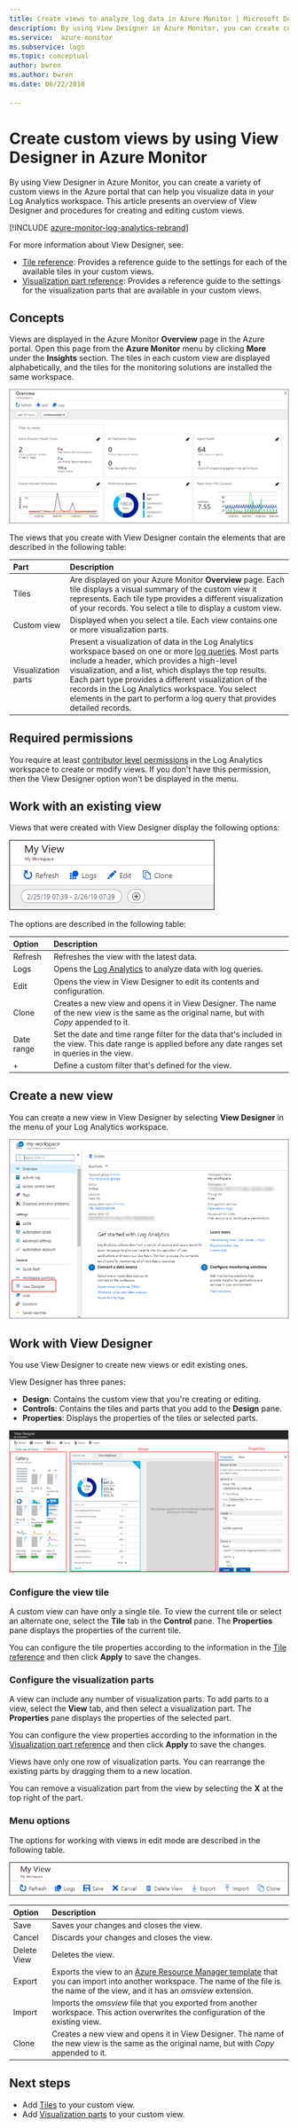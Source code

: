 ```yaml
---
title: Create views to analyze log data in Azure Monitor | Microsoft Docs
description: By using View Designer in Azure Monitor, you can create custom views that are displayed in the Azure portal and contain a variety of visualizations on data in the Log Analytics workspace. This article contains an overview of View Designer and presents procedures for creating and editing custom views.
ms.service:  azure-monitor
ms.subservice: logs
ms.topic: conceptual
author: bwren
ms.author: bwren
ms.date: 06/22/2018

---
```


# Create custom views by using View Designer in Azure Monitor
By using View Designer in Azure Monitor, you can create a variety of custom views in the Azure portal that can help you visualize data in your Log Analytics workspace. This article presents an overview of View Designer and procedures for creating and editing custom views.

[!INCLUDE [azure-monitor-log-analytics-rebrand](../../../includes/azure-monitor-log-analytics-rebrand.md)]

For more information about View Designer, see:

* [Tile reference](view-designer-tiles.md): Provides a reference guide to the settings for each of the available tiles in your custom views.
* [Visualization part reference](view-designer-parts.md): Provides a reference guide to the settings for the visualization parts that are available in your custom views.


## Concepts
Views are displayed in the Azure Monitor **Overview** page in the Azure portal. Open this page from the **Azure Monitor** menu by clicking **More** under the **Insights** section. The tiles in each custom view are displayed alphabetically, and the tiles for the monitoring solutions are installed the same workspace.

![Overview page](media/view-designer/overview-page.png)

The views that you create with View Designer contain the elements that are described in the following table:

| Part | Description |
|:--- |:--- |
| Tiles | Are displayed on your Azure Monitor **Overview** page. Each tile displays a visual summary of the custom view it represents. Each tile type provides a different visualization of your records. You select a tile to display a custom view. |
| Custom view | Displayed when you select a tile. Each view contains one or more visualization parts. |
| Visualization parts | Present a visualization of data in the Log Analytics workspace based on one or more [log queries](../log-query/log-query-overview.md). Most parts include a header, which provides a high-level visualization, and a list, which displays the top results. Each part type provides a different visualization of the records in the Log Analytics workspace. You select elements in the part to perform a log query that provides detailed records. |

## Required permissions
You require at least [contributor level permissions](manage-access.md#manage-access-using-azure-permissions) in the Log Analytics workspace to create or modify views. If you don't have this permission, then the View Designer option won't be displayed in the menu.


## Work with an existing view
Views that were created with View Designer display the following options:

![Overview menu](media/view-designer/overview-menu.png)

The options are described in the following table:

| Option | Description |
|:--|:--|
| Refresh   | Refreshes the view with the latest data. | 
| Logs      | Opens the [Log Analytics](../log-query/portals.md) to analyze data with log queries. |
| Edit       | Opens the view in View Designer to edit its contents and configuration.  |
| Clone      | Creates a new view and opens it in View Designer. The name of the new view is the same as the original name, but with *Copy* appended to it. |
| Date range | Set the date and time range filter for the data that's included in the view. This date range is applied before any date ranges set in queries in the view.  |
| +          | Define a custom filter that's defined for the view. |


## Create a new view
You can create a new view in View Designer by selecting **View Designer** in the menu of your Log Analytics workspace.

![View Designer tile](media/view-designer/view-designer-tile.png)


## Work with View Designer
You use View Designer to create new views or edit existing ones. 

View Designer has three panes: 
* **Design**: Contains the custom view that you're creating or editing. 
* **Controls**: Contains the tiles and parts that you add to the **Design** pane. 
* **Properties**: Displays the properties of the tiles or selected parts.

![View Designer](media/view-designer/view-designer-screenshot.png)

### Configure the view tile
A custom view can have only a single tile. To view the current tile or select an alternate one, select the **Tile** tab in the **Control** pane. The **Properties** pane displays the properties of the current tile. 

You can configure the tile properties according to the information in the [Tile reference](view-designer-tiles.md) and then click **Apply** to save the changes.

### Configure the visualization parts
A view can include any number of visualization parts. To add parts to a view, select the **View** tab, and then select a visualization part. The **Properties** pane displays the properties of the selected part. 

You can configure the view properties according to the information in the [Visualization part reference](view-designer-parts.md) and then click **Apply** to save the changes.

Views have only one row of visualization parts. You can rearrange the existing parts by dragging them to a new location.

You can remove a visualization part from the view by selecting the **X** at the top right of the part.


### Menu options
The options for working with views in edit mode are described in the following table.

![Edit menu](media/view-designer/edit-menu.png)

| Option | Description |
|:--|:--|
| Save        | Saves your changes and closes the view. |
| Cancel      | Discards your changes and closes the view. |
| Delete View | Deletes the view. |
| Export      | Exports the view to an [Azure Resource Manager template](../../azure-resource-manager/templates/template-syntax.md) that you can import into another workspace. The name of the file is the name of the view, and it has an *omsview* extension. |
| Import      | Imports the *omsview* file that you exported from another workspace. This action overwrites the configuration of the existing view. |
| Clone       | Creates a new view and opens it in View Designer. The name of the new view is the same as the original name, but with *Copy* appended to it. |

## Next steps
* Add [Tiles](view-designer-tiles.md) to your custom view.
* Add [Visualization parts](view-designer-parts.md) to your custom view.
